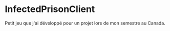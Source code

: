 # InfectedPrisonClient

Petit jeu que j'ai développé pour un projet lors de mon semestre au Canada.
